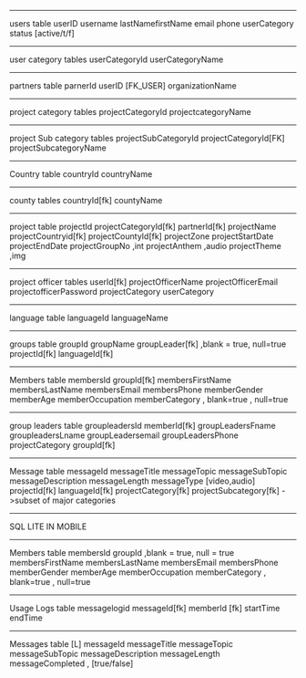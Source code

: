 *****************************
users table
userID
username
lastNamefirstName
email
phone
userCategory
status [active/t/f]

*****************************
user category tables
userCategoryId
userCategoryName

*****************************
partners table
parnerId 
userID [FK_USER]
organizationName
*****************************
project category tables
projectCategoryId
projectcategoryName

*****************************
project Sub category tables
projectSubCategoryId
projectCategoryId[FK]
projectSubcategoryName
*****************************
Country table
countryId
countryName

*****************************
county tables
countryId[fk]
countyName

*****************************

project table
projectId 
projectCategoryId[fk]
partnerId[fk]
projectName
projectCountryid[fk]
projectCountyId[fk]
projectZone
projectStartDate
projectEndDate
projectGroupNo ,int
projectAnthem ,audio
projectTheme ,img

*****************************
project officer tables
userId[fk]
projectOfficerName
projectOfficerEmail
projectofficerPassword
projectCategory
userCategory

*****************************
language table
languageId
languageName

*****************************
groups table
groupId
groupName
groupLeader[fk] ,blank = true, null=true
projectId[fk]
languageId[fk]

*****************************
Members table
membersId
groupId[fk]
membersFirstName
membersLastName
membersEmail
membersPhone
memberGender
memberAge
memberOccupation
memberCategory , blank=true , null=true

*****************************
group leaders table
groupleadersId
memberId[fk]
groupLeadersFname
groupleadersLname
groupLeadersemail
groupLeadersPhone
projectCategory
groupId[fk]

*****************************
Message table
messageId
messageTitle
messageTopic
messageSubTopic
messageDescription
messageLength
messageType [video,audio]
projectId[fk]
languageId[fk]
projectCategory[fk]
projectSubcategory[fk] ->subset of major categories

*****************************
SQL LITE IN MOBILE

*****************************
Members table
membersId
groupId ,blank = true, null = true
membersFirstName
membersLastName
membersEmail
membersPhone
memberGender
memberAge
memberOccupation
memberCategory , blank=true , null=true


*****************************
Usage Logs table
messagelogid
messageId[fk]
memberId [fk]
startTime
endTime

*****************************

Messages  table [L]
messageId
messageTitle
messageTopic
messageSubTopic
messageDescription
messageLength
messageCompleted , [true/false]









